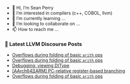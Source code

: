- 👋 Hi, I’m Sean Perry
- 👀 I’m interested in compilers (c++, COBOL, llvm)
- 🌱 I’m currently learning ...
- 💞️ I’m looking to collaborate on ...
- 📫 How to reach me ...

<!---
s66perry/s66perry is a ✨ special ✨ repository because its `README.md` (this file) appears on your GitHub profile.
You can click the Preview link to take a look at your changes.
--->
### 📕 Latest LLVM Discourse Posts

<!-- DISCOURSE-LLVM:START -->
- [Overflows during folding of basic `arith` ops](https://discourse.llvm.org/t/overflows-during-folding-of-basic-arith-ops/73952#post_3)
- [Overflows during folding of basic `arith` ops](https://discourse.llvm.org/t/overflows-during-folding-of-basic-arith-ops/73952#post_2)
- [Debugging: viewing DIType](https://discourse.llvm.org/t/debugging-viewing-ditype/73936#post_2)
- [[AArch64][ARM] PC-relative register-based branching](https://discourse.llvm.org/t/aarch64-arm-pc-relative-register-based-branching/73953#post_1)
- [Overflows during folding of basic `arith` ops](https://discourse.llvm.org/t/overflows-during-folding-of-basic-arith-ops/73952#post_1)
<!-- DISCOURSE-LLVM:END -->
